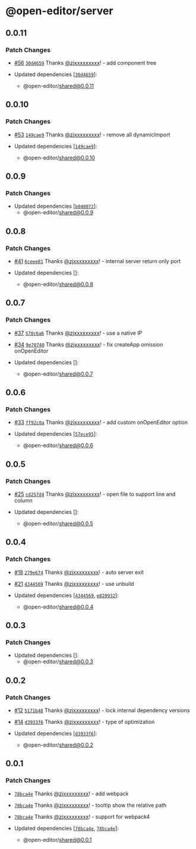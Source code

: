 # @open-editor/server

## 0.0.11

### Patch Changes

- [#56](https://github.com/zjxxxxxxxxx/open-editor/pull/56) [`30d4659`](https://github.com/zjxxxxxxxxx/open-editor/commit/30d46593a91cfeb37d97b53c115e1fe48fd0a24d) Thanks [@zjxxxxxxxxx](https://github.com/zjxxxxxxxxx)! - add component tree

- Updated dependencies [[`30d4659`](https://github.com/zjxxxxxxxxx/open-editor/commit/30d46593a91cfeb37d97b53c115e1fe48fd0a24d)]:
  - @open-editor/shared@0.0.11

## 0.0.10

### Patch Changes

- [#53](https://github.com/zjxxxxxxxxx/open-editor/pull/53) [`149cae9`](https://github.com/zjxxxxxxxxx/open-editor/commit/149cae917f49dc64606bb36925c2f4623cbd1113) Thanks [@zjxxxxxxxxx](https://github.com/zjxxxxxxxxx)! - remove all dynamicImport

- Updated dependencies [[`149cae9`](https://github.com/zjxxxxxxxxx/open-editor/commit/149cae917f49dc64606bb36925c2f4623cbd1113)]:
  - @open-editor/shared@0.0.10

## 0.0.9

### Patch Changes

- Updated dependencies [[`b040072`](https://github.com/zjxxxxxxxxx/open-editor/commit/b0400723c557cf7dff208390e96842a479af646b)]:
  - @open-editor/shared@0.0.9

## 0.0.8

### Patch Changes

- [#41](https://github.com/zjxxxxxxxxx/open-editor/pull/41) [`6ceee81`](https://github.com/zjxxxxxxxxx/open-editor/commit/6ceee816b7af015a5dac3397b50adcb498335da7) Thanks [@zjxxxxxxxxx](https://github.com/zjxxxxxxxxx)! - internal server return only port

- Updated dependencies []:
  - @open-editor/shared@0.0.8

## 0.0.7

### Patch Changes

- [#37](https://github.com/zjxxxxxxxxx/open-editor/pull/37) [`570c6a6`](https://github.com/zjxxxxxxxxx/open-editor/commit/570c6a6a5cd65caf05075113ad29f9a29804f1c7) Thanks [@zjxxxxxxxxx](https://github.com/zjxxxxxxxxx)! - use a native IP

- [#34](https://github.com/zjxxxxxxxxx/open-editor/pull/34) [`9e70740`](https://github.com/zjxxxxxxxxx/open-editor/commit/9e707404bf99a1cb6038cfeb0b55afa05df9db7a) Thanks [@zjxxxxxxxxx](https://github.com/zjxxxxxxxxx)! - fix createApp omission onOpenEditor

- Updated dependencies []:
  - @open-editor/shared@0.0.7

## 0.0.6

### Patch Changes

- [#33](https://github.com/zjxxxxxxxxx/open-editor/pull/33) [`ff92c0a`](https://github.com/zjxxxxxxxxx/open-editor/commit/ff92c0a04ee61656d62ab2340aeadb57eb77d045) Thanks [@zjxxxxxxxxx](https://github.com/zjxxxxxxxxx)! - add custom onOpenEditor option

- Updated dependencies [[`57ece95`](https://github.com/zjxxxxxxxxx/open-editor/commit/57ece9573c8005f630311be7b6113cc3470dca27)]:
  - @open-editor/shared@0.0.6

## 0.0.5

### Patch Changes

- [#25](https://github.com/zjxxxxxxxxx/open-editor/pull/25) [`cd257d4`](https://github.com/zjxxxxxxxxx/open-editor/commit/cd257d4f9376082e2e6f83be0504234c7bf67030) Thanks [@zjxxxxxxxxx](https://github.com/zjxxxxxxxxx)! - open file to support line and column

- Updated dependencies []:
  - @open-editor/shared@0.0.5

## 0.0.4

### Patch Changes

- [#18](https://github.com/zjxxxxxxxxx/open-editor/pull/18) [`279e674`](https://github.com/zjxxxxxxxxx/open-editor/commit/279e674acb321e5fb25bdce61b106acfb08f4e59) Thanks [@zjxxxxxxxxx](https://github.com/zjxxxxxxxxx)! - auto server exit

- [#21](https://github.com/zjxxxxxxxxx/open-editor/pull/21) [`4344569`](https://github.com/zjxxxxxxxxx/open-editor/commit/43445694a3c0b286be62e9caa06e340a0dba72c1) Thanks [@zjxxxxxxxxx](https://github.com/zjxxxxxxxxx)! - use unbuild

- Updated dependencies [[`4344569`](https://github.com/zjxxxxxxxxx/open-editor/commit/43445694a3c0b286be62e9caa06e340a0dba72c1), [`e820932`](https://github.com/zjxxxxxxxxx/open-editor/commit/e8209328f2c698807dbd5030b3ae011cd3ca6d67)]:
  - @open-editor/shared@0.0.4

## 0.0.3

### Patch Changes

- Updated dependencies []:
  - @open-editor/shared@0.0.3

## 0.0.2

### Patch Changes

- [#12](https://github.com/zjxxxxxxxxx/open-editor/pull/12) [`5171b48`](https://github.com/zjxxxxxxxxx/open-editor/commit/5171b4898dda2abe5a16be030894a310d1acd6e0) Thanks [@zjxxxxxxxxx](https://github.com/zjxxxxxxxxx)! - lock internal dependency versions

- [#14](https://github.com/zjxxxxxxxxx/open-editor/pull/14) [`d3933f6`](https://github.com/zjxxxxxxxxx/open-editor/commit/d3933f6634d70aa135fb47ac114d25afa5708759) Thanks [@zjxxxxxxxxx](https://github.com/zjxxxxxxxxx)! - type of optimization

- Updated dependencies [[`d3933f6`](https://github.com/zjxxxxxxxxx/open-editor/commit/d3933f6634d70aa135fb47ac114d25afa5708759)]:
  - @open-editor/shared@0.0.2

## 0.0.1

### Patch Changes

- [`78bca4e`](https://github.com/zjxxxxxxxxx/open-editor/commit/78bca4e54dab336eafada30980b96b3c9e6a3ce7) Thanks [@zjxxxxxxxxx](https://github.com/zjxxxxxxxxx)! - add webpack

- [`78bca4e`](https://github.com/zjxxxxxxxxx/open-editor/commit/78bca4e54dab336eafada30980b96b3c9e6a3ce7) Thanks [@zjxxxxxxxxx](https://github.com/zjxxxxxxxxx)! - tooltip show the relative path

- [`78bca4e`](https://github.com/zjxxxxxxxxx/open-editor/commit/78bca4e54dab336eafada30980b96b3c9e6a3ce7) Thanks [@zjxxxxxxxxx](https://github.com/zjxxxxxxxxx)! - support for webpack4

- Updated dependencies [[`78bca4e`](https://github.com/zjxxxxxxxxx/open-editor/commit/78bca4e54dab336eafada30980b96b3c9e6a3ce7), [`78bca4e`](https://github.com/zjxxxxxxxxx/open-editor/commit/78bca4e54dab336eafada30980b96b3c9e6a3ce7)]:
  - @open-editor/shared@0.0.1
